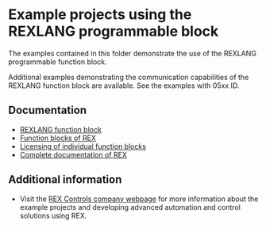 Example projects using the REXLANG programmable block
=====================================================

The examples contained in this folder demonstrate the use of the REXLANG 
programmable function block.

Additional examples demonstrating the communication capabilities of the REXLANG 
function block are available. See the examples with 05xx ID.

## Documentation ##

- [REXLANG function block](https://www.rexcontrols.com/media/2.50.4/doc/ENGLISH/MANUALS/BRef/REXLANG.html)
- [Function blocks of REX](https://www.rexcontrols.com/media/2.50.4/doc/ENGLISH/MANUALS/BRef/BRef_ENG.html)
- [Licensing of individual function blocks](https://www.rexcontrols.com/media/2.50.4/doc/ENGLISH/MANUALS/BRef/BRef_ENGap1.html)
- [Complete documentation of REX](http://www.rexcontrols.com/documentation-and-support)

## Additional information ##

- Visit the [REX Controls company webpage](http://www.rexcontrols.com) 
for more information about the example projects and developing advanced 
automation and control solutions using REX.